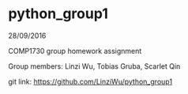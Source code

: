 # python_group1


28/09/2016

COMP1730 group homework assignment

Group members: Linzi Wu, Tobias Gruba, Scarlet Qin

git link: https://github.com/LinziWu/python_group1
